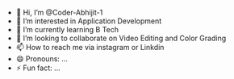 - 👋 Hi, I’m @Coder-Abhijit-1
- 👀 I’m interested in Application Development 
- 🌱 I’m currently learning B Tech 
- 💞️ I’m looking to collaborate on Video Editing and Color Grading
- 📫 How to reach me via instagram or Linkdin
- 😄 Pronouns: ...
- ⚡ Fun fact: ...

<!---
Coder-Abhijit-1/Coder-Abhijit-1 is a ✨ special ✨ repository because its `README.md` (this file) appears on your GitHub profile.
You can click the Preview link to take a look at your changes.
--->
